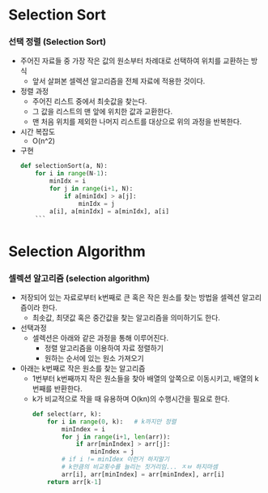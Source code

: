 # Selection Sort

### 선택 정렬 (Selection Sort)

- 주어진 자료들 중 가장 작은 값의 원소부터 차례대로 선택하여 위치를 교환하는 방식
  - 앞서 살펴본 셀렉션 알고리즘을 전체 자료에 적용한 것이다.
- 정렬 과정
  - 주어진 리스트 중에서 최솟값을 찾는다.
  - 그 값을 리스트의 맨 앞에 위치한 값과 교환한다.
  - 맨 처음 위치를 제외한 나머지 리스트를 대상으로 위의 과정을 반복한다.
- 시간 복잡도
  - O(n^2)
- 구현
  ````python
  def selectionSort(a, N):
      for i in range(N-1):
          minIdx = i
          for j in range(i+1, N):
              if a[minIdx] > a[j]:
                  minIdx = j
          a[i], a[minIdx] = a[minIdx], a[i]
      ```

  ````

# Selection Algorithm

### 셀렉션 알고리즘 (selection algorithm)

- 저장되어 있는 자료로부터 k번째로 큰 혹은 작은 원소를 찾는 방법을 셀렉션 알고리즘이라 한다.
  - 최솟값, 최댓값 혹은 중간값을 찾는 알고리즘을 의미하기도 한다.
- 선택과정
  - 셀렉션은 아래와 같은 과정을 통해 이루어진다.
    - 정렬 알고리즘을 이용하여 자료 정렬하기
    - 원하는 순서에 있는 원소 가져오기
- 아래는 k번째로 작은 원소를 찾는 알고리즘
  - 1번부터 k번째까지 작은 원소들을 찾아 배열의 앞쪽으로 이동시키고, 배열의 k번째를 반환한다.
  - k가 비교적으로 작을 때 유용하며 O(kn)의 수행시간을 필요로 한다.
    ```python
    def select(arr, k):
        for i in range(0, k):   # k까지만 정렬
            minIndex = i
            for j in range(i+1, len(arr)):
                if arr[minIndex] > arr[j]:
                    minIndex = j
            # if i != minIdex 이런거 하지말기
            # k만큼의 비교횟수를 늘리는 짓거리임... ㅈㅂ 하지마셈
            arr[i], arr[minIndex] = arr[minIndex], arr[i]
        return arr[k-1]
    ```
